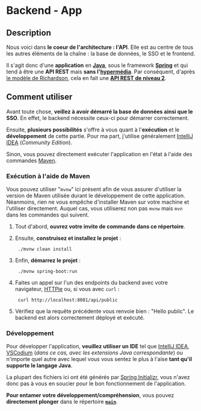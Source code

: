 # Backend - App

## Description

Nous voici dans **le coeur de l'architecture : l'API**. Elle est au centre de tous les autres éléments de la chaîne : la base de données, le SSO et le frontend.

Il s'agit donc d'une **application** en **[Java](https://www.java.com/)**, sous le framework **[Spring](https://spring.io/)** et qui tend à être une **API REST** mais **sans l'[hypermédia](https://fr.wikipedia.org/wiki/HATEOAS)**.
Par conséquent, d'après [le modèle de Richardson](https://fr.wikipedia.org/wiki/Mod%C3%A8le_de_maturit%C3%A9_de_Richardson), cela en fait une **[API REST de niveau 2](https://fr.wikipedia.org/wiki/Mod%C3%A8le_de_maturit%C3%A9_de_Richardson#Niveau_2_:_verbes_HTTP)**.

## Comment utiliser

Avant toute chose, **veillez à avoir démarré la base de données ainsi que le SSO**. En effet, le backend nécessite ceux-ci pour démarrer correctement.

Ensuite, **plusieurs possibilités** s'offre à vous quant à l'**exécution** et le **développement** de cette partie. Pour ma part, j'utilise généralement [IntelliJ IDEA](https://www.jetbrains.com/idea/) (*Community Edition*).

Sinon, vous pouvez directement exécuter l'application en l'état à l'aide des commandes [Maven](https://maven.apache.org/).

### Exécution à l'aide de Maven

Vous pouvez utiliser "`mvnw`" ici présent afin de vous assurer d'utiliser la version de Maven utilisée durant le développement de cette application. Néanmoins, rien ne vous empêche d'installer Maven sur votre machine et l'utiliser directement. Auquel cas, vous utiliserez non pas `mvnw` mais `mvn` dans les commandes qui suivent.

1. Tout d'abord, **ouvrez votre invite de commande dans ce répertoire**.
2. Ensuite, **construisez et installez le projet** :

        ./mvnw clean install

3. Enfin, **démarrez le projet** :

        ./mvnw spring-boot:run

4. Faites un appel sur l'un des endpoints du backend avec votre navigateur, [HTTPie](../httpie/) ou, si vous avec `curl` :

        curl http://localhost:8081/api/public

5. Vérifiez que la requête précédente vous renvoie bien : "Hello public". Le backend est alors correctement déployé et exécuté.

### Développement

Pour développer l'application, **veuillez utiliser un IDE** tel que [IntelliJ IDEA](https://www.jetbrains.com/idea/), [VSCodium](https://vscodium.com/) (*dans ce cas, avec les extensions Java correspondante*) ou n'importe quel autre avec lequel vous vous sentez le plus à l'aise **tant qu'il supporte le langage Java**.

La plupart des fichiers ici ont été générés par [Spring Initializr](https://start.spring.io), vous n'avez donc pas à vous en soucier pour le bon fonctionnement de l'application.

**Pour entamer votre développement/compréhension**, vous pouvez **directement plonger** dans le répertoire [**`main`**](./src/main/).
